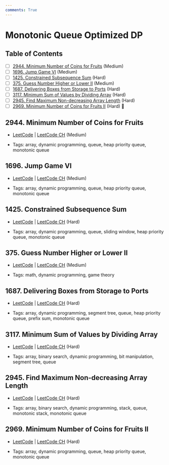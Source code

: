 ```yaml
---
comments: True
---
```


# Monotonic Queue Optimized DP

## Table of Contents

- [ ] [2944. Minimum Number of Coins for Fruits](https://leetcode.cn/problems/minimum-number-of-coins-for-fruits/) (Medium)
- [ ] [1696. Jump Game VI](https://leetcode.cn/problems/jump-game-vi/) (Medium)
- [ ] [1425. Constrained Subsequence Sum](https://leetcode.cn/problems/constrained-subsequence-sum/) (Hard)
- [ ] [375. Guess Number Higher or Lower II](https://leetcode.cn/problems/guess-number-higher-or-lower-ii/) (Medium)
- [ ] [1687. Delivering Boxes from Storage to Ports](https://leetcode.cn/problems/delivering-boxes-from-storage-to-ports/) (Hard)
- [ ] [3117. Minimum Sum of Values by Dividing Array](https://leetcode.cn/problems/minimum-sum-of-values-by-dividing-array/) (Hard)
- [ ] [2945. Find Maximum Non-decreasing Array Length](https://leetcode.cn/problems/find-maximum-non-decreasing-array-length/) (Hard)
- [ ] [2969. Minimum Number of Coins for Fruits II](https://leetcode.cn/problems/minimum-number-of-coins-for-fruits-ii/) (Hard) 👑

## 2944. Minimum Number of Coins for Fruits

-   [LeetCode](https://leetcode.com/problems/minimum-number-of-coins-for-fruits/) | [LeetCode CH](https://leetcode.cn/problems/minimum-number-of-coins-for-fruits/) (Medium)

-   Tags: array, dynamic programming, queue, heap priority queue, monotonic queue
## 1696. Jump Game VI

-   [LeetCode](https://leetcode.com/problems/jump-game-vi/) | [LeetCode CH](https://leetcode.cn/problems/jump-game-vi/) (Medium)

-   Tags: array, dynamic programming, queue, heap priority queue, monotonic queue
## 1425. Constrained Subsequence Sum

-   [LeetCode](https://leetcode.com/problems/constrained-subsequence-sum/) | [LeetCode CH](https://leetcode.cn/problems/constrained-subsequence-sum/) (Hard)

-   Tags: array, dynamic programming, queue, sliding window, heap priority queue, monotonic queue
## 375. Guess Number Higher or Lower II

-   [LeetCode](https://leetcode.com/problems/guess-number-higher-or-lower-ii/) | [LeetCode CH](https://leetcode.cn/problems/guess-number-higher-or-lower-ii/) (Medium)

-   Tags: math, dynamic programming, game theory
## 1687. Delivering Boxes from Storage to Ports

-   [LeetCode](https://leetcode.com/problems/delivering-boxes-from-storage-to-ports/) | [LeetCode CH](https://leetcode.cn/problems/delivering-boxes-from-storage-to-ports/) (Hard)

-   Tags: array, dynamic programming, segment tree, queue, heap priority queue, prefix sum, monotonic queue
## 3117. Minimum Sum of Values by Dividing Array

-   [LeetCode](https://leetcode.com/problems/minimum-sum-of-values-by-dividing-array/) | [LeetCode CH](https://leetcode.cn/problems/minimum-sum-of-values-by-dividing-array/) (Hard)

-   Tags: array, binary search, dynamic programming, bit manipulation, segment tree, queue
## 2945. Find Maximum Non-decreasing Array Length

-   [LeetCode](https://leetcode.com/problems/find-maximum-non-decreasing-array-length/) | [LeetCode CH](https://leetcode.cn/problems/find-maximum-non-decreasing-array-length/) (Hard)

-   Tags: array, binary search, dynamic programming, stack, queue, monotonic stack, monotonic queue
## 2969. Minimum Number of Coins for Fruits II

-   [LeetCode](https://leetcode.com/problems/minimum-number-of-coins-for-fruits-ii/) | [LeetCode CH](https://leetcode.cn/problems/minimum-number-of-coins-for-fruits-ii/) (Hard)

-   Tags: array, dynamic programming, queue, heap priority queue, monotonic queue
